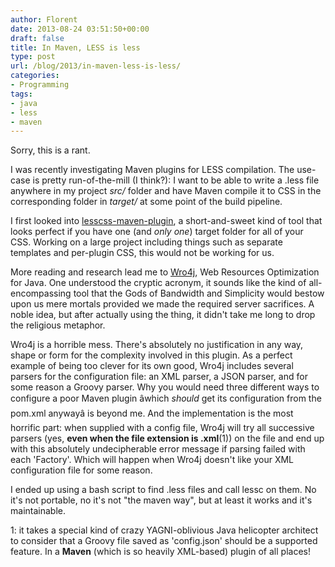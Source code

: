 ```yaml
---
author: Florent
date: 2013-08-24 03:51:50+00:00
draft: false
title: In Maven, LESS is less
type: post
url: /blog/2013/in-maven-less-is-less/
categories:
- Programming
tags:
- java
- less
- maven
---
```


Sorry, this is a rant.

I was recently investigating Maven plugins for LESS compilation. The use-case is pretty run-of-the-mill (I think?): I want to be able to write a .less file anywhere in my project _src/_ folder and have Maven compile it to CSS in the corresponding folder in _target/_ at some point of the build pipeline.

I first looked into [lesscss-maven-plugin](https://github.com/marceloverdijk/lesscss-maven-plugin), a short-and-sweet kind of tool that looks perfect if you have one (and *only one*) target folder for all of your CSS. Working on a large project including things such as separate templates and per-plugin CSS, this would not be working for us.

More reading and research lead me to [Wro4j](http://code.google.com/p/wro4j/wiki/MavenPlugin), Web Resources Optimization for Java. One understood the cryptic acronym, it sounds like the kind of all-encompassing tool that the Gods of Bandwidth and Simplicity would bestow upon us mere mortals provided we made the required server sacrifices. A noble idea, but after actually using the thing, it didn't take me long to drop the religious metaphor.

Wro4j is a horrible mess. There's absolutely no justification in any way, shape or form for the complexity involved in this plugin. As a perfect example of being too clever for its own good, Wro4j includes several parsers for the configuration file: an XML parser, a JSON parser, and for some reason a Groovy parser. Why you would need three different ways to configure a poor Maven plugin âwhich _should_ get its configuration from the pom.xml anywayâ is beyond me.
And the implementation is the most horrific part: when supplied with a config file, Wro4j will try all successive parsers (yes, **even when the file extension is .xml**(1)) on the file and end up with this absolutely undecipherable error message if parsing failed with each 'Factory'. Which will happen when Wro4j doesn't like your XML configuration file for some reason.

I ended up using a bash script to find .less files and call lessc on them. No it's not portable, no it's not "the maven way", but at least it works and it's maintainable.



1: it takes a special kind of crazy YAGNI-oblivious Java helicopter architect to consider that a Groovy file saved as 'config.json' should be a supported feature. In a **Maven** (which is so heavily XML-based) plugin of all places!
